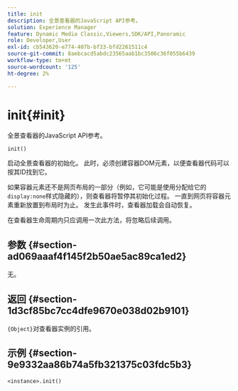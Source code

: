 ```yaml
---
title: init
description: 全景查看器的JavaScript API参考。
solution: Experience Manager
feature: Dynamic Media Classic,Viewers,SDK/API,Panoramic
role: Developer,User
exl-id: cb543620-e774-407b-bf33-bfd2261511c4
source-git-commit: 8aebcacd5abdc23565aab1bc3506c36f055b6439
workflow-type: tm+mt
source-wordcount: '125'
ht-degree: 2%

---
```


# init{#init}

全景查看器的JavaScript API参考。

`init()`

启动全景查看器的初始化。 此时，必须创建容器DOM元素，以便查看器代码可以按其ID找到它。

如果容器元素还不是网页布局的一部分（例如，它可能是使用分配给它的`display:none`样式隐藏的），则查看器将暂停其初始化过程。 一直到网页将容器元素重新放置到布局时为止。 发生此事件时，查看器加载会自动恢复。

在查看器生命周期内只应调用一次此方法，将忽略后续调用。

## 参数 {#section-ad069aaaf4f145f2b50ae5ac89ca1ed2}

无。

## 返回 {#section-1d3cf85bc7cc4dfe9670e038d02b9101}

`{Object}`对查看器实例的引用。

## 示例 {#section-9e9332aa86b74a5fb321375c03fdc5b3}

```
<instance>.init()
```
